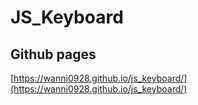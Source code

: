 # JS_Keyboard
## Github pages
[https://wanni0928.github.io/js_keyboard/](https://wanni0928.github.io/js_keyboard/)